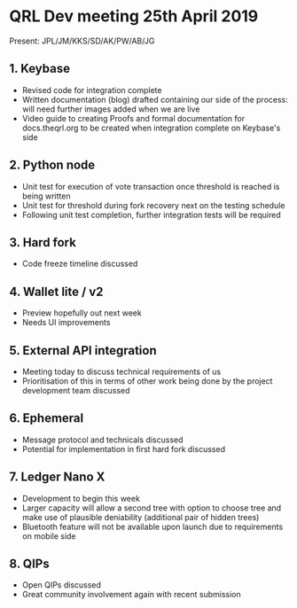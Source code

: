 # QRL Dev meeting 25th April 2019

Present: JPL/JM/KKS/SD/AK/PW/AB/JG

## 1. Keybase
- Revised code for integration complete
- Written documentation (blog) drafted containing our side of the process: will need further images added when we are live
- Video guide to creating Proofs and formal documentation for docs.theqrl.org to be created when integration complete on Keybase's side

## 2. Python node
- Unit test for execution of vote transaction once threshold is reached is being written
- Unit test for threshold during fork recovery next on the testing schedule
- Following unit test completion, further integration tests will be required

## 3. Hard fork
- Code freeze timeline discussed

## 4. Wallet lite / v2
- Preview hopefully out next week
- Needs UI improvements

## 5. External API integration
- Meeting today to discuss technical requirements of us
- Prioritisation of this in terms of other work being done by the project development team discussed

## 6. Ephemeral
- Message protocol and technicals discussed
- Potential for implementation in first hard fork discussed

## 7. Ledger Nano X
- Development to begin this week
- Larger capacity will allow a second tree with option to choose tree and make use of plausible deniability (additional pair of hidden trees)
- Bluetooth feature will not be available upon launch due to requirements on mobile side

## 8. QIPs
- Open QIPs discussed
- Great community involvement again with recent submission
